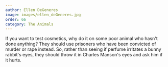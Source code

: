 ```yaml
---
author: Ellen DeGeneres
image: images/ellen_deGeneres.jpg
order: 66
category: The Animals
---
```


If you want to test cosmetics, why do it on some poor animal who hasn't done anything? They should use prisoners who have been convicted of murder or rape instead. So, rather than seeing if perfume irritates a bunny rabbit's eyes, they should throw it in Charles Manson's eyes and ask him if it hurts.

